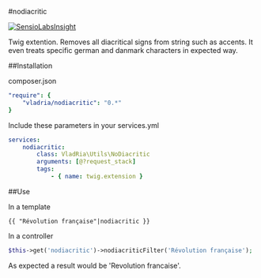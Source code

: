 #nodiacritic

[![SensioLabsInsight](https://insight.sensiolabs.com/projects/a4b5fc34-3340-49f6-b593-ea9737c2ea82/mini.png)](https://insight.sensiolabs.com/projects/a4b5fc34-3340-49f6-b593-ea9737c2ea82)

Twig extention. Removes all diacritical signs from string such as accents. It even treats specific german and danmark characters in expected way. 

##Installation

composer.json
```yml
"require": {
    "vladria/nodiacritic": "0.*"
}
```

Include these parameters in your services.yml
```yml
services:
    nodiacritic:
        class: VladRia\Utils\NoDiacritic
        arguments: [@?request_stack]
        tags:
            - { name: twig.extension }
```

##Use

In a template
```twig
{{ "Révolution française"|nodiacritic }}
```

In a controller
```php
$this->get('nodiacritic')->nodiacriticFilter('Révolution française');
```

As expected a result would be 'Revolution francaise'.
